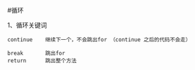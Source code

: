 #循环

1、循环关键词
```
continue    继续下一个，不会跳出for （continue 之后的代码不会走）

break       跳出for
return      跳出整个方法
```